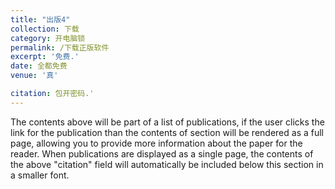 ```yaml
---
title: "出版4"
collection: 下载
category: 开电脑锁
permalink: /下载正版软件
excerpt: '免费.'
date: 全都免费
venue: '真'

citation: 包开密码.'
---
```


The contents above will be part of a list of publications, if the user clicks the link for the publication than the contents of section will be rendered as a full page, allowing you to provide more information about the paper for the reader. When publications are displayed as a single page, the contents of the above "citation" field will automatically be included below this section in a smaller font.
